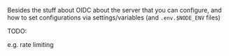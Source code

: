 Besides the stuff about OIDC about the server that you can configure, and how to set configurations via settings/variables (and `.env.$NODE_ENV` files)

TODO:

e.g. rate limiting
